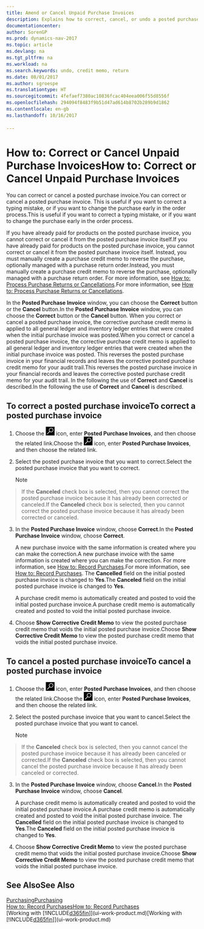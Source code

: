 ```yaml
---
title: Amend or Cancel Unpaid Purchase Invoices
description: Explains how to correct, cancel, or undo a posted purchase invoice and automatically create a purchase credit memo.
documentationcenter: 
author: SorenGP
ms.prod: dynamics-nav-2017
ms.topic: article
ms.devlang: na
ms.tgt_pltfrm: na
ms.workload: na
ms.search.keywords: undo, credit memo, return
ms.date: 08/01/2017
ms.author: sgroespe
ms.translationtype: HT
ms.sourcegitcommit: 4fefaef7380ac10836fcac404eea006f55d8556f
ms.openlocfilehash: 294094f8483f9b51d47ad614b8702b289b9d1862
ms.contentlocale: en-gb
ms.lasthandoff: 10/16/2017

---
```

# <a name="how-to-correct-or-cancel-unpaid-purchase-invoices"></a><span data-ttu-id="2a0f4-103">How to: Correct or Cancel Unpaid Purchase Invoices</span><span class="sxs-lookup"><span data-stu-id="2a0f4-103">How to: Correct or Cancel Unpaid Purchase Invoices</span></span>
<span data-ttu-id="2a0f4-104">You can correct or cancel a posted purchase invoice.</span><span class="sxs-lookup"><span data-stu-id="2a0f4-104">You can correct or cancel a posted purchase invoice.</span></span> <span data-ttu-id="2a0f4-105">This is useful if you want to correct a typing mistake, or if you want to change the purchase early in the order process.</span><span class="sxs-lookup"><span data-stu-id="2a0f4-105">This is useful if you want to correct a typing mistake, or if you want to change the purchase early in the order process.</span></span>

<span data-ttu-id="2a0f4-106">If you have already paid for products on the posted purchase invoice, you cannot correct or cancel it from the posted purchase invoice itself.</span><span class="sxs-lookup"><span data-stu-id="2a0f4-106">If you have already paid for products on the posted purchase invoice, you cannot correct or cancel it from the posted purchase invoice itself.</span></span> <span data-ttu-id="2a0f4-107">Instead, you must manually create a purchase credit memo to reverse the purchase, optionally managed with a purchase return order.</span><span class="sxs-lookup"><span data-stu-id="2a0f4-107">Instead, you must manually create a purchase credit memo to reverse the purchase, optionally managed with a purchase return order.</span></span> <span data-ttu-id="2a0f4-108">For more information, see [How to: Process Purchase Returns or Cancellations](purchasing-how-process-purchase-returns-cancellations.md).</span><span class="sxs-lookup"><span data-stu-id="2a0f4-108">For more information, see [How to: Process Purchase Returns or Cancellations](purchasing-how-process-purchase-returns-cancellations.md).</span></span>

<span data-ttu-id="2a0f4-109">In the **Posted Purchase Invoice** window, you can choose the **Correct** button or the **Cancel** button.</span><span class="sxs-lookup"><span data-stu-id="2a0f4-109">In the **Posted Purchase Invoice** window, you can choose the **Correct** button or the **Cancel** button.</span></span> <span data-ttu-id="2a0f4-110">When you correct or cancel a posted purchase invoice, the corrective purchase credit memo is applied to all general ledger and inventory ledger entries that were created when the initial purchase invoice was posted.</span><span class="sxs-lookup"><span data-stu-id="2a0f4-110">When you correct or cancel a posted purchase invoice, the corrective purchase credit memo is applied to all general ledger and inventory ledger entries that were created when the initial purchase invoice was posted.</span></span> <span data-ttu-id="2a0f4-111">This reverses the posted purchase invoice in your financial records and leaves the corrective posted purchase credit memo for your audit trail.</span><span class="sxs-lookup"><span data-stu-id="2a0f4-111">This reverses the posted purchase invoice in your financial records and leaves the corrective posted purchase credit memo for your audit trail.</span></span> <span data-ttu-id="2a0f4-112">In the following the use of **Correct** and **Cancel** is described.</span><span class="sxs-lookup"><span data-stu-id="2a0f4-112">In the following the use of **Correct** and **Cancel** is described.</span></span>

## <a name="to-correct-a-posted-purchase-invoice"></a><span data-ttu-id="2a0f4-113">To correct a posted purchase invoice</span><span class="sxs-lookup"><span data-stu-id="2a0f4-113">To correct a posted purchase invoice</span></span>
1. <span data-ttu-id="2a0f4-114">Choose the ![Search for Page or Report](media/ui-search/search_small.png "Search for Page or Report icon") icon, enter **Posted Purchase Invoices**, and then choose the related link.</span><span class="sxs-lookup"><span data-stu-id="2a0f4-114">Choose the ![Search for Page or Report](media/ui-search/search_small.png "Search for Page or Report icon") icon, enter **Posted Purchase Invoices**, and then choose the related link.</span></span>  
2. <span data-ttu-id="2a0f4-115">Select the posted purchase invoice that you want to correct.</span><span class="sxs-lookup"><span data-stu-id="2a0f4-115">Select the posted purchase invoice that you want to correct.</span></span>  

    > [!NOTE]  
>   <span data-ttu-id="2a0f4-116">If the **Canceled** check box is selected, then you cannot correct the posted purchase invoice because it has already been corrected or canceled.</span><span class="sxs-lookup"><span data-stu-id="2a0f4-116">If the **Canceled** check box is selected, then you cannot correct the posted purchase invoice because it has already been corrected or canceled.</span></span>
3. <span data-ttu-id="2a0f4-117">In the **Posted Purchase Invoice** window, choose **Correct**.</span><span class="sxs-lookup"><span data-stu-id="2a0f4-117">In the **Posted Purchase Invoice** window, choose **Correct**.</span></span>

    <span data-ttu-id="2a0f4-118">A new purchase invoice with the same information is created where you can make the correction.</span><span class="sxs-lookup"><span data-stu-id="2a0f4-118">A new purchase invoice with the same information is created where you can make the correction.</span></span> <span data-ttu-id="2a0f4-119">For more information, see [How to: Record Purchases](purchasing-how-record-purchases.md).</span><span class="sxs-lookup"><span data-stu-id="2a0f4-119">For more information, see [How to: Record Purchases](purchasing-how-record-purchases.md).</span></span> <span data-ttu-id="2a0f4-120">The **Cancelled** field on the initial posted purchase invoice is changed to **Yes**.</span><span class="sxs-lookup"><span data-stu-id="2a0f4-120">The **Canceled** field on the initial posted purchase invoice is changed to **Yes**.</span></span>

    <span data-ttu-id="2a0f4-121">A purchase credit memo is automatically created and posted to void the initial posted purchase invoice.</span><span class="sxs-lookup"><span data-stu-id="2a0f4-121">A purchase credit memo is automatically created and posted to void the initial posted purchase invoice.</span></span>
4. <span data-ttu-id="2a0f4-122">Choose **Show Corrective Credit Memo** to view the posted purchase credit memo that voids the initial posted purchase invoice.</span><span class="sxs-lookup"><span data-stu-id="2a0f4-122">Choose **Show Corrective Credit Memo** to view the posted purchase credit memo that voids the initial posted purchase invoice.</span></span>

## <a name="to-cancel-a-posted-purchase-invoice"></a><span data-ttu-id="2a0f4-123">To cancel a posted purchase invoice</span><span class="sxs-lookup"><span data-stu-id="2a0f4-123">To cancel a posted purchase invoice</span></span>
1. <span data-ttu-id="2a0f4-124">Choose the ![Search for Page or Report](media/ui-search/search_small.png "Search for Page or Report icon") icon, enter **Posted Purchase Invoices**, and then choose the related link.</span><span class="sxs-lookup"><span data-stu-id="2a0f4-124">Choose the ![Search for Page or Report](media/ui-search/search_small.png "Search for Page or Report icon") icon, enter **Posted Purchase Invoices**, and then choose the related link.</span></span>  
2. <span data-ttu-id="2a0f4-125">Select the posted purchase invoice that you want to cancel.</span><span class="sxs-lookup"><span data-stu-id="2a0f4-125">Select the posted purchase invoice that you want to cancel.</span></span>

    > [!NOTE]  
>   <span data-ttu-id="2a0f4-126">If the **Canceled** check box is selected, then you cannot cancel the posted purchase invoice because it has already been canceled or corrected.</span><span class="sxs-lookup"><span data-stu-id="2a0f4-126">If the **Canceled** check box is selected, then you cannot cancel the posted purchase invoice because it has already been canceled or corrected.</span></span>
3. <span data-ttu-id="2a0f4-127">In the **Posted Purchase Invoice** window, choose **Cancel**.</span><span class="sxs-lookup"><span data-stu-id="2a0f4-127">In the **Posted Purchase Invoice** window, choose **Cancel**.</span></span>

    <span data-ttu-id="2a0f4-128">A purchase credit memo is automatically created and posted to void the initial posted purchase invoice.</span><span class="sxs-lookup"><span data-stu-id="2a0f4-128">A purchase credit memo is automatically created and posted to void the initial posted purchase invoice.</span></span> <span data-ttu-id="2a0f4-129">The **Cancelled** field on the initial posted purchase invoice is changed to **Yes**.</span><span class="sxs-lookup"><span data-stu-id="2a0f4-129">The **Canceled** field on the initial posted purchase invoice is changed to **Yes**.</span></span>
4. <span data-ttu-id="2a0f4-130">Choose **Show Corrective Credit Memo** to view the posted purchase credit memo that voids the initial posted purchase invoice.</span><span class="sxs-lookup"><span data-stu-id="2a0f4-130">Choose **Show Corrective Credit Memo** to view the posted purchase credit memo that voids the initial posted purchase invoice.</span></span>

## <a name="see-also"></a><span data-ttu-id="2a0f4-131">See Also</span><span class="sxs-lookup"><span data-stu-id="2a0f4-131">See Also</span></span>
[<span data-ttu-id="2a0f4-132">Purchasing</span><span class="sxs-lookup"><span data-stu-id="2a0f4-132">Purchasing</span></span>](purchasing-manage-purchasing.md)  
[<span data-ttu-id="2a0f4-133">How to: Record Purchases</span><span class="sxs-lookup"><span data-stu-id="2a0f4-133">How to: Record Purchases</span></span>](purchasing-how-record-purchases.md)  
<span data-ttu-id="2a0f4-134">[Working with [!INCLUDE[d365fin](includes/d365fin_md.md)]](ui-work-product.md)</span><span class="sxs-lookup"><span data-stu-id="2a0f4-134">[Working with [!INCLUDE[d365fin](includes/d365fin_md.md)]](ui-work-product.md)</span></span>


